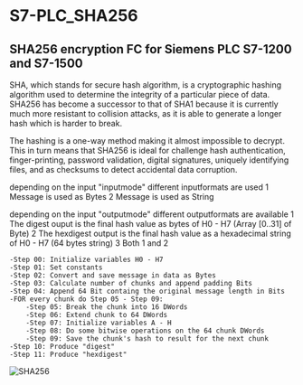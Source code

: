 # S7-PLC_SHA256
## SHA256 encryption FC for Siemens PLC S7-1200 and S7-1500

SHA, which stands for secure hash algorithm, is a cryptographic hashing algorithm used to determine 
the integrity of a particular piece of data. SHA256 has become a successor to that of SHA1 because it is 
currently much more resistant to collision attacks, as it is able to generate a longer hash which is harder to break.

The hashing is a one-way method making it almost impossible to decrypt. 
This in turn means that SHA256 is ideal for challenge hash authentication, finger-printing, password validation, 
digital signatures, uniquely identifying files, and as checksums to detect accidental data corruption.

depending on the input "inputmode" different inputformats are used
1   Message is used as Bytes
2   Message is used as String

depending on the input "outputmode" different outputformats are available
1   The digest ouput is the final hash value as bytes of H0 - H7 (Array [0..31] of Byte)
2   The hexdigest output is the final hash value as a hexadecimal string of H0 - H7 (64 bytes string)
3   Both 1 and 2

	-Step 00: Initialize variables H0 - H7
	-Step 01: Set constants
	-Step 02: Convert and save message in data as Bytes
	-Step 03: Calculate number of chunks and append padding Bits 
	-Step 04: Append 64 Bit containg the original message length in Bits
	-FOR every chunk do Step 05 - Step 09:
	    -Step 05: Break the chunk into 16 DWords
	    -Step 06: Extend chunk to 64 DWords
	    -Step 07: Initialize variables A - H
	    -Step 08: Do some bitwise operations on the 64 chunk DWords
	    -Step 09: Save the chunk's hash to result for the next chunk 
	-Step 10: Produce "digest"
	-Step 11: Produce "hexdigest"
	  
![SHA256](https://github.com/user-attachments/assets/7288e595-75ff-4b1c-8a42-ca36560bc74f)
